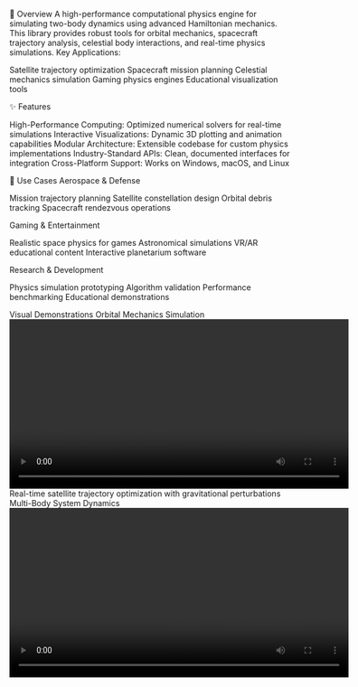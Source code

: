 🚀 Overview
A high-performance computational physics engine for simulating two-body dynamics using advanced Hamiltonian mechanics. This library provides robust tools for orbital mechanics, spacecraft trajectory analysis, celestial body interactions, and real-time physics simulations.
Key Applications:

Satellite trajectory optimization
Spacecraft mission planning
Celestial mechanics simulation
Gaming physics engines
Educational visualization tools

✨ Features

High-Performance Computing: Optimized numerical solvers for real-time simulations
Interactive Visualizations: Dynamic 3D plotting and animation capabilities
Modular Architecture: Extensible codebase for custom physics implementations
Industry-Standard APIs: Clean, documented interfaces for integration
Cross-Platform Support: Works on Windows, macOS, and Linux

🎯 Use Cases
Aerospace & Defense

Mission trajectory planning
Satellite constellation design
Orbital debris tracking
Spacecraft rendezvous operations

Gaming & Entertainment

Realistic space physics for games
Astronomical simulations
VR/AR educational content
Interactive planetarium software

Research & Development

Physics simulation prototyping
Algorithm validation
Performance benchmarking
Educational demonstrations

Visual Demonstrations
Orbital Mechanics Simulation
<video width="600" controls>
  <source src="mp4_plots/phase_space_elliptic.mp4" type="video/mp4">
  Your browser does not support the video tag.
</video>
Real-time satellite trajectory optimization with gravitational perturbations
Multi-Body System Dynamics
<video width="600" controls>
  <source src="mp4_plots/phase_space_two_bodies_mratio_1.5.mp4" type="video/

